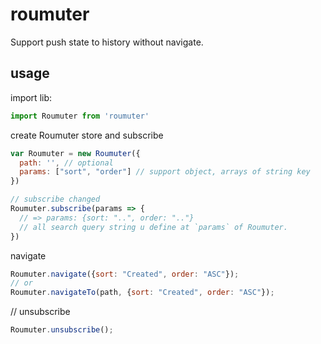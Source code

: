 # roumuter
Support push state to history without navigate.

## usage
import lib:
```js
import Roumuter from 'roumuter'
```
create Roumuter store and subscribe
```js
var Roumuter = new Roumuter({
  path: '', // optional
  params: ["sort", "order"] // support object, arrays of string key
})

// subscribe changed
Roumuter.subscribe(params => {
  // => params: {sort: "..", order: ".."}
  // all search query string u define at `params` of Roumuter.
})
```

navigate
```js
Roumuter.navigate({sort: "Created", order: "ASC"});
// or
Roumuter.navigateTo(path, {sort: "Created", order: "ASC"});
```

// unsubscribe
```js
Roumuter.unsubscribe();
```

